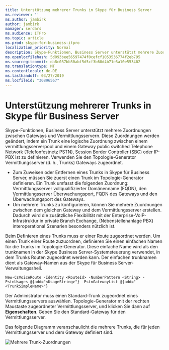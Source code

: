 ```yaml
---
title: Unterstützung mehrerer Trunks in Skype für Business Server
ms.reviewer: ''
ms.author: jambirk
author: jambirk
manager: serdars
ms.audience: ITPro
ms.topic: article
ms.prod: skype-for-business-itpro
localization_priority: Normal
description: Skype-Funktionen, Business Server unterstützt mehrere Zuordnungen zwischen Gateways und Vermittlungsservern. Diese Zuordnungen werden geändert, indem ein Trunk eine logische Zuordnung zwischen einem vermittlungsserverpool und einem Gateway public switched Telephone Network (Telefonfestnetz PSTN), Session Border Controller (SBC) oder IP-PBX ist zu definieren. Verwenden Sie den Topologie-Generator Vermittlungsserver (d. h., Trunks) Gateways zugeordnet.
ms.openlocfilehash: 5d093bee56597474f0cefcf1053536774f2eb795
ms.sourcegitcommit: da8c037bb30abf5d5cf3b60d4b71e3a10e553402
ms.translationtype: MT
ms.contentlocale: de-DE
ms.lasthandoff: 03/27/2019
ms.locfileid: "30896567"
---
```

# <a name="multiple-trunk-support-in-skype-for-business-server"></a>Unterstützung mehrerer Trunks in Skype für Business Server

Skype-Funktionen, Business Server unterstützt mehrere Zuordnungen zwischen Gateways und Vermittlungsservern. Diese Zuordnungen werden geändert, indem ein Trunk eine logische Zuordnung zwischen einem vermittlungsserverpool und einem Gateway public switched Telephone Network (Telefonfestnetz PSTN), Session Border Controller (SBC) oder IP-PBX ist zu definieren. Verwenden Sie den Topologie-Generator Vermittlungsserver (d. h., Trunks) Gateways zugeordnet.

- Zum Zuweisen oder Entfernen eines Trunks in Skype für Business Server, müssen Sie zuerst einen Trunk im Topologie-Generator definieren. Ein Trunk umfasst die folgenden Zuordnung: Vermittlungsserver vollqualifizierter Domänenname (FQDN), den Vermittlungsserver Überwachungsport, FQDN des Gateways und den Überwachungsport des Gateways.
- Um mehrere Trunks zu konfigurieren, können Sie mehrere Zuordnungen zwischen dem gleichen Gateway und dem Vermittlungsserver erstellen. Dadurch wird die zusätzliche Flexibilität mit der Enterprise-VoIP-Infrastruktur in private Branch Exchange, (Nebenstellenanlage PBX) interoperational Szenarien besonders nützlich ist. 

Beim Definieren eines Trunks muss er einer Route zugeordnet werden. Um einen Trunk einer Route zuzuordnen, definieren Sie einen einfachen Namen für die Trunks im Topologie-Generator. Diese einfache Name wird als den trunknamen in der Skype Business Server-Systemsteuerung verwendet, in dem Trunks Routen zugeordnet werden kann. Der einfachen trunknamen dient als Gateway-Namen aus der Skype für Business Server-Verwaltungsshell.

`New-CsVoiceRoute -Identity <RouteId> -NumberPattern <String> -PstnUsages @{add="<UsageString>"} -PstnGatewayList @{add="<TrunkSimpleName>"}`

Der Administrator muss einen Standard-Trunk zugeordnet eines Vermittlungsservers auswählen. Topologie-Generator mit der rechten Maustaste zugeordneter Vermittlungsserver, und klicken Sie dann auf **Eigenschaften**. Geben Sie den Standard-Gateway für den Vermittlungsserver. 

Das folgende Diagramm veranschaulicht die mehrere Trunks, die für jeden Vermittlungsserver und dem Gateway definiert sind. 

![Mehrere Trunk-Zuordnungen](../../media/multiple-trunk-assignments.jpg)
